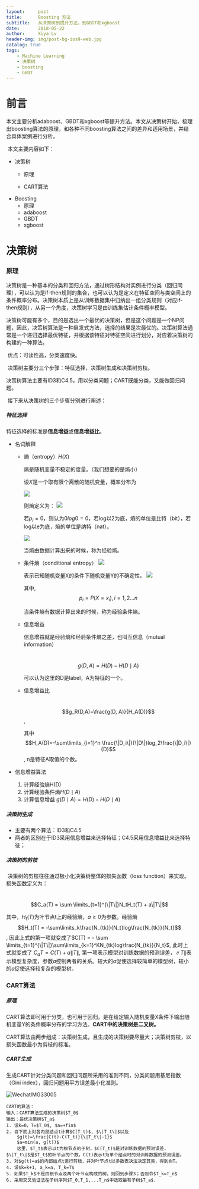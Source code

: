 ```yaml
---
layout:     post
title:      Boosting 方法
subtitle:   从决策树到提升方法，到GBDT和xgboost
date:       2018-05-22
author:     Xiya Lv
header-img: img/post-bg-ios9-web.jpg
catalog: true
tags:
    - Machine Learning
    - 决策树
    - boosting
    - GBDT
---
```


# 前言

​	本文主要分析adaboost、GBDT和xgboost等提升方法。本文从决策树开始，梳理出boosting算法的原理，和各种不同boosting算法之间的差异和适用场景，并结合具体案例进行分析。

​	本文主要内容如下：

  - 决策树
      - 原理

      - CART算法
- Boosting
  - 原理
  - adaboost
  - GBDT
  - xgboost

# 决策树

### 原理

​	决策树是一种基本的分类和回归方法，通过树形结构对实例进行分类（回归同理），可以认为是if-then规则的集合，也可以认为是定义在特征空间与类空间上的条件概率分布。决策树本质上是从训练数据集中归纳出一组分类规则（对应if-then规则），从另一个角度，决策树学习是由训练集估计条件概率模型。

​	决策树可能有多个，目的是选出一个最优的决策树，但是这个问题是一个NP问题，因此，决策树算法是一种启发式方法，选择的结果是次最优的。决策树算法通常是一个递归选择最优特征，并根据该特征对特征空间进行划分，对应着决策树的构建的一种算法。

​	优点：可读性高，分类速度快。

​	决策树主要分三个步骤：特征选择，决策树生成和决策树剪枝。

​	决策树算法主要有ID3和C4.5，用以分类问题；CART既能分类，又能做回归问题。

​	接下来从决策树的三个步骤分别进行阐述：

##### 特征选择

​	特征选择的标准是**信息增益**或**信息增益比**。

- 名词解释

  - 熵（entropy）$H(X)$

    熵是随机变量不稳定的度量。（我们想要的是熵小）
    
    设$X$是一个取有限个离散的随机变量，概率分布为
    
    <img src="http://latex.codecogs.com/gif.latex?P(X=x_i)=p_i, i=1,2…n" />
    
    则熵定义为：
    <img src="http://latex.codecogs.com/gif.latex?H(X)=-\sum \limits_{i=1}^n p_ilogp_i" />
    
    若$p_i=0$，则认为$0log0=0$，若log以2为底，熵的单位是比特（bit），若log以e为底，熵的单位是纳特（nat）。
    
    <img src="http://latex.codecogs.com/gif.latex?0 \leq H(X) \leq logn" />
    
    当熵由数据计算出来的时候，称为经验熵。

  - 条件熵（conditional entropy）
    <img src="http://latex.codecogs.com/gif.latex?H(Y|X)" />

    表示已知随机变量X的条件下随机变量Y的不确定性。
    <img src="http://latex.codecogs.com/gif.latex?H(Y|X)=\sum \limits_{i=1}^np_iH(Y|X=x_i)" />
    
    其中,  $$p_i=P(X=x_i), i=1,2…n$$
    
    当条件熵有数据计算出来的时候，称为经验条件熵。

  - 信息增益

    信息增益就是经验熵和经验条件熵之差，也叫互信息（mutual information）

    ​	$$g(D,A) = H(D)-H(D \mid A)$$

    可以认为这里的D是label，A为特征的一个。

  - 信息增益比

    ​	$$g_R(D,A)=\frac{g(D, A)}{H_A(D)}$$,

    其中$$H_A(D)=-\sum\limits_{i=1}^n \frac{\|D_i\|}{\|D\|}log_2\frac{\|D_i\|}{D}$$, n是特征A取值的个数。

- 信息增益算法

  1. 计算经验熵H(D)
  2. 计算经验条件熵$H(D \mid A)$
  3. 计算信息增益 $g(D \mid A) = H(D) - H(D \mid A)$

##### 决策树生成

- 主要有两个算法：ID3和C4.5
- 两者的区别在于ID3采用信息增益来选择特征；C4.5采用信息增益比来选择特征；

##### 决策树的剪枝

​	决策树的剪枝往往通过极小化决策树整体的损失函数（loss function）来实现。损失函数定义为：

​		$$C_a(T) = \sum \limits_{t=1}^{\|T\|}N_tH_t(T) + a\|T\|$$

其中，$H_t(T)$为叶节点t上的经验熵，$a \geq 0$为参数。经验熵$$H_t(T) = -\sum\limits_k\frac{N_{tk}}{N_t}log\frac{N_{tk}}{N_t}$$, 因此上式的第一项就变成了$C(T) = - \sum \limits_{t=1}^{\|T\|}\sum\limits_{k=1}^KN_{tk}log\frac{N_{tk}}{N_t}$, 此时上式就变成了 $C_a{T}=C(T)+a\|T\|$, 第一项表示模型对训练数据的预测误差，$\|T\|$表示模型复杂度，参数$a$控制两者的关系。较大的$a$促使选择较简单的模型树，较小的$a$促使选择较复杂的模型树。

### CART算法

##### 原理

​	CART算法即可用于分类，也可用于回归。是在给定输入随机变量X条件下输出随机变量Y的条件概率分布的学习方法。**CART中的决策树是二叉树。**

​	CART算法由两步组成：决策树生成，且生成的决策树要尽量大；决策树剪枝，以损失函数最小为剪枝的标准。

##### CART生成

生成CART针对分类问题和回归问题所采用的准则不同，分类问题用基尼指数（Gini index），回归问题用平方误差最小化准则。

![WechatIMG33005](../img/2018-05-22-Boosting-方法/1.jpg)

```
CART的算法：
输入：CART算法生成的决策树$T_0$
输出：最优决策树$T_a$
1. 设k=0，T=$T_0$, $a=+fin$
2. 自下而上对各内部结点t计算$C(T_t)$, $\|T_t\|$以及
	$g(t)=\frac{C(t)-C(T_t)}{\|T_t\|-1}$
	$a=min(a, g(t))$
	这里，$T_t$表示以t为根节点的子树，$C(T_t)$是对训练数据的预测误差，$\|T_t\|$是$T_t$的叶节点的个数。C(t)表示t为单个结点时的对训练数据的预测误差。
3. 对$g(t)=a$的内部结点t进行剪枝，并对叶节点t以多数表决法决定其类，得到树T。
4. 设$k=k+1, a_k=a, T_k=T$
5. 如果$T_k$不是由根节点及两个叶节点构成的树，则回到步骤3；否则令$T_k=T_n$
6. 采用交叉验证法在子树序列$T_0,T_1,...T_n$中选取最有子树$T_a$.
```


















